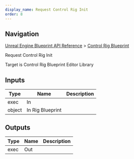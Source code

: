 ```yaml
---
display_name: Request Control Rig Init
order: 8
---
```

## Navigation

[Unreal Engine Blueprint API Reference](https://dev.epicgames.com/documentation/en-us/unreal-engine/BlueprintAPI) > [Control Rig Blueprint](https://dev.epicgames.com/documentation/en-us/unreal-engine/BlueprintAPI/ControlRigBlueprint)

Request Control Rig Init

Target is Control Rig Blueprint Editor Library

## Inputs

| Type | Name | Description |
| --- | --- | --- |
| exec | In |  |
| object | In Rig Blueprint |  |

## Outputs

| Type | Name | Description |
| --- | --- | --- |
| exec | Out |  |
